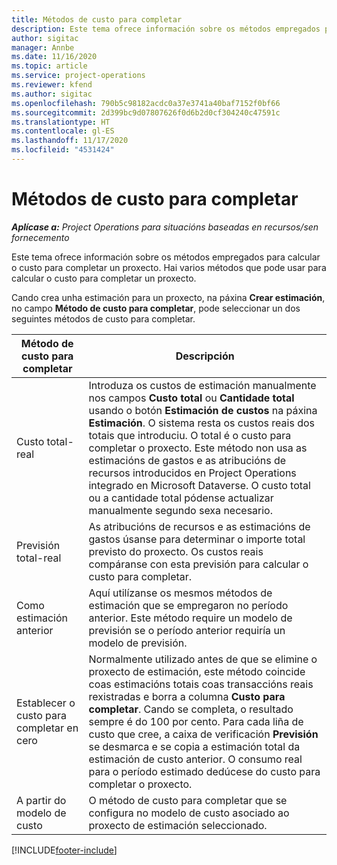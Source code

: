 ```yaml
---
title: Métodos de custo para completar
description: Este tema ofrece información sobre os métodos empregados para calcular o custo para completar un proxecto.
author: sigitac
manager: Annbe
ms.date: 11/16/2020
ms.topic: article
ms.service: project-operations
ms.reviewer: kfend
ms.author: sigitac
ms.openlocfilehash: 790b5c98182acdc0a37e3741a40baf7152f0bf66
ms.sourcegitcommit: 2d399bc9d07807626f0d6b2d0cf304240c47591c
ms.translationtype: HT
ms.contentlocale: gl-ES
ms.lasthandoff: 11/17/2020
ms.locfileid: "4531424"
---
```

# <a name="cost-to-complete-methods"></a>Métodos de custo para completar

_**Aplícase a:** Project Operations para situacións baseadas en recursos/sen fornecemento_

Este tema ofrece información sobre os métodos empregados para calcular o custo para completar un proxecto. Hai varios métodos que pode usar para calcular o custo para completar un proxecto. 

Cando crea unha estimación para un proxecto, na páxina **Crear estimación**, no campo **Método de custo para completar**, pode seleccionar un dos seguintes métodos de custo para completar.

| Método de custo para completar    | Descripción                                                                                                                                                                                                                                                                                                                                                                                                                                                                                        |
|------------------------------|----------------------------------------------------------------------------------------------------------------------------------------------------------------------------------------------------------------------------------------------------------------------------------------------------------------------------------------------------------------------------------------------------------------------------------------------------------------------------------------------------|
| Custo total-real            | Introduza os custos de estimación manualmente nos campos **Custo total** ou **Cantidade total** usando o botón **Estimación de custos** na páxina **Estimación**. O sistema resta os custos reais dos totais que introduciu. O total é o custo para completar o proxecto. Este método non usa as estimacións de gastos e as atribucións de recursos introducidos en Project Operations integrado en Microsoft Dataverse. O custo total ou a cantidade total pódense actualizar manualmente segundo sexa necesario.  |
| Previsión total-real        | As atribucións de recursos e as estimacións de gastos úsanse para determinar o importe total previsto do proxecto. Os custos reais compáranse con esta previsión para calcular o custo para completar.                                                                                                                                                                                                                                                                          |
| Como estimación anterior         | Aquí utilízanse os mesmos métodos de estimación que se empregaron no período anterior. Este método require un modelo de previsión se o período anterior requiría un modelo de previsión.                                                                                                                                                                                                                                                                                                                           |
| Establecer o custo para completar en cero | Normalmente utilizado antes de que se elimine o proxecto de estimación, este método coincide coas estimacións totais coas transaccións reais rexistradas e borra a columna **Custo para completar**. Cando se completa, o resultado sempre é do 100 por cento. Para cada liña de custo que cree, a caixa de verificación **Previsión** se desmarca e se copia a estimación total da estimación de custo anterior. O consumo real para o período estimado dedúcese do custo para completar o proxecto.              |
| A partir do modelo de custo           | O método de custo para completar que se configura no modelo de custo asociado ao proxecto de estimación seleccionado.                                                                                                                                                                                                                                                                                                                                                                          |


[!INCLUDE[footer-include](../includes/footer-banner.md)]